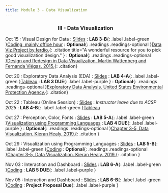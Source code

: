 ```yaml
---
title: Module 3 - Data Visualization
---
```


<h3 style="text-align: center; font-weight: bold;">III - Data Visualization</h3> 


Oct 15
: Visual Design for Data
  : [Slides](#)
: **LAB 3-B**{: .label .label-green }[Coding, mainly office hour](#)
: **Optional**{: .readings .readings-optional }[Data Viz Project by ferdio.](https://datavizproject.com){: .citation title="A wonderful resource for you to pick good visualization design." }
: **Optional**{: .readings .readings-optional }[Design and Redesign in Data Visualization. Martin Wattenberg and Fernanda Viégas. 2015.](https://medium.com/@hint_fm/design-and-redesign-4ab77206cf9){: .citation}

Oct 20
: Exploratory Data Analysis (EDA)
  : [Slides](#)
: **LAB 4-A**{: .label .label-green }[Tableau](#)
: **LAB 3 DUE**{: .label .label-purple }
: **Optional**{: .readings .readings-optional }[Exploratory Data Analysis. United States Environmental Protection Agency.](https://www.epa.gov/caddis/exploratory-data-analysis){: .citation}

Oct 22
: Tableau (Online Session)
  : [Slides]()
: *Instructor leave due to ACSP 2025*
: **LAB 4-B**{: .label .label-green }[Tableau](#)

Oct 27
: Perception, Color, Fonts
  : [Slides](#)
: **LAB 5-A**{: .label .label-green }[Visualization using Programming Languages](#)
: **LAB 4 DUE**{: .label .label-purple }
: **Optional**{: .readings .readings-optional }[Chapter 3-5, Data Visualization. Kieran Healy. 2019.](https://staff.washington.edu/yohaoyu/data-analytics-visualization/Data-Visualization-A-Practical-Introduction.pdf){: .citation }


Oct 29
: Visualization using Programming Languages
  : [Slides](#)
: **LAB 5-B**{: .label .label-green }[Coding](#)
: **Optional**{: .readings .readings-optional }[Chapter 3-5, Data Visualization. Kieran Healy. 2019.](https://staff.washington.edu/yohaoyu/data-analytics-visualization/Data-Visualization-A-Practical-Introduction.pdf){: .citation }


Nov 03
: Interaction and Dashboard
  : [Slides](#)
: **LAB 6-A**{: .label .label-green }[Coding](#)
: **LAB 5 DUE**{: .label .label-purple }

Nov 05
: Interaction and Dashboard
  : [Slides](#)
: **LAB 6-B**{: .label .label-green }[Coding](#)
: **Project Proposal Due**{: .label .label-purple }




